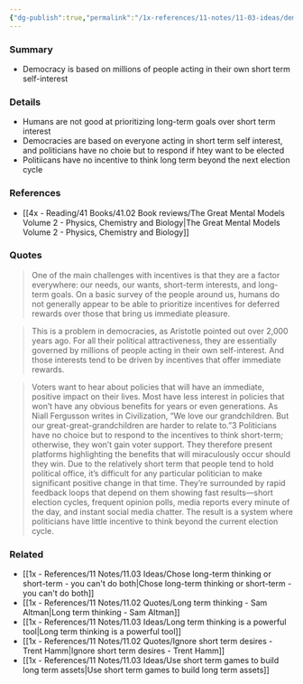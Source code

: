 ```yaml
---
{"dg-publish":true,"permalink":"/1x-references/11-notes/11-03-ideas/democracy-is-based-on-millions-of-people-acting-in-their-own-short-term-self-interest/","title":"Democracy is based on millions of people acting in their own short term self-interest","created":"2025-05-04T23:08:05.498+03:00","updated":"2025-05-05T07:12:47.095+03:00"}
---
```



### Summary
- Democracy is based on millions of people acting in their own short term self-interest

### Details
- Humans are not good at prioritizing long-term goals over short term interest
- Democracies are based on everyone acting in short term self interest, and politicians have no choie but to respond if htey want to be elected
- Politiicans have no incentive to think long term beyond the next election cycle

### References
- [[4x - Reading/41 Books/41.02 Book reviews/The Great Mental Models Volume 2 - Physics, Chemistry and Biology\|The Great Mental Models Volume 2 - Physics, Chemistry and Biology]]

### Quotes
> One of the main challenges with incentives is that they are a factor everywhere: our needs, our wants, short-term interests, and long-term goals. On a basic survey of the people around us, humans do not generally appear to be able to prioritize incentives for deferred rewards over those that bring us immediate pleasure.

> This is a problem in democracies, as Aristotle pointed out over 2,000 years ago. For all their political attractiveness, they are essentially governed by millions of people acting in their own self-interest. And those interests tend to be driven by incentives that offer immediate rewards.

>Voters want to hear about policies that will have an immediate, positive impact on their lives. Most have less interest in policies that won’t have any obvious benefits for years or even generations. As Niall Fergusson writes in Civilization, “We love our grandchildren. But our great-great-grandchildren are harder to relate to.”3 Politicians have no choice but to respond to the incentives to think short-term; otherwise, they won’t gain voter support. They therefore present platforms highlighting the benefits that will miraculously occur should they win. Due to the relatively short term that people tend to hold political office, it’s difficult for any particular politician to make significant positive change in that time. They’re surrounded by rapid feedback loops that depend on them showing fast results—short election cycles, frequent opinion polls, media reports every minute of the day, and instant social media chatter. The result is a system where politicians have little incentive to think beyond the current election cycle.

### Related
- [[1x - References/11 Notes/11.03 Ideas/Chose long-term thinking or short-term - you can't do both\|Chose long-term thinking or short-term - you can't do both]]
- [[1x - References/11 Notes/11.02 Quotes/Long term thinking - Sam Altman\|Long term thinking - Sam Altman]]
- [[1x - References/11 Notes/11.03 Ideas/Long term thinking is a powerful tool\|Long term thinking is a powerful tool]]
- [[1x - References/11 Notes/11.02 Quotes/Ignore short term desires - Trent Hamm\|Ignore short term desires - Trent Hamm]]
- [[1x - References/11 Notes/11.03 Ideas/Use short term games to build long term assets\|Use short term games to build long term assets]]